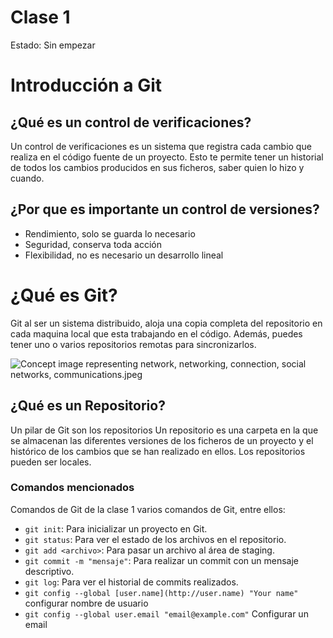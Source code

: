# Clase 1

Estado: Sin empezar

# Introducción a Git

## ¿Qué es un control de verificaciones?

Un control de verificaciones es un sistema que registra cada cambio que realiza en el código fuente de un proyecto.
Esto te permite tener un historial de todos los cambios producidos en sus ficheros, saber quien lo hizo y cuando.

## ¿Por que es importante un control de versiones?

- Rendimiento, solo se guarda lo necesario
- Seguridad, conserva toda acción
- Flexibilidad, no es necesario un desarrollo lineal

# ¿Qué es Git?

Git al ser un sistema distribuido, aloja una copia completa del repositorio en cada maquina local que esta trabajando en el código. Además, puedes tener uno o varios repositorios remotas para sincronizarlos.

![Concept image representing network, networking, connection, social networks, communications.jpeg](Clase%201%207bdc9b86e69f41cd8966d400f19ddc11/e48d1253-bed3-4e73-a438-594432b704d5.png)

## ¿Qué es un Repositorio?

Un pilar de Git son los repositorios
Un repositorio es una carpeta en la que se almacenan las diferentes versiones de los ficheros de un proyecto y el histórico de los cambios que se han realizado en ellos.
Los repositorios pueden ser locales.

### Comandos mencionados

Comandos de Git de la clase 1 varios comandos de Git, entre ellos:

- `git init`: Para inicializar un proyecto en Git.
- `git status`: Para ver el estado de los archivos en el repositorio.
- `git add <archivo>`: Para pasar un archivo al área de staging.
- `git commit -m "mensaje"`: Para realizar un commit con un mensaje descriptivo.
- `git log`: Para ver el historial de commits realizados.
- `git config --global [user.name](http://user.name) "Your name"` configurar nombre de usuario
- `git config --global user.email "email@example.com"` Configurar un email